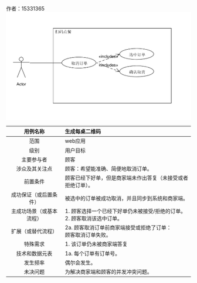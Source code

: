 作者：15331365
![](img_use_case/delete_order.png)

|     用例名称     | 生成每桌二维码                                  |
| :----------: | :--------------------------------------- |
|      范围      | web应用                                    |
|      级别      | 用户目标                                     |
|    主要参与者     | 顾客                                       |
|   涉众及其关注点    | 顾客：希望能准确、简便地取消订单。                        |
|     前置条件     | 顾客已经下好单，但是商家端未作出答复（未接受或者拒绝订单）。           |
| 成功保证（或后置条件）  | 被选中的订单被成功取消，并且同步到系统和商家端。                 |
| 主成功场景（或基本流程） | 1. 顾客选择一个已经下好单仍未被接受/拒绝的订单。<br>2. 顾客取消该选中订单。 |
|  扩展（或替代流程）   | 2a. 顾客取消订单前商家端接受或拒绝了订单：<br>       顾客取消订单失败。 |
|     特殊需求     | 1. 该订单仍未被商家端答复                           |
|   技术和数据元表    | 1a. 每个订单有订单号。                            |
|     发生频率     | 偶尔会发生。                                   |
|     未决问题     | 为解决商家端和顾客的并发冲突问题。                        |

